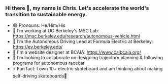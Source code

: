 ### Hi there 👋, my name is Chris. Let's accelerate the world's transition to sustainable energy.

- 😄 Pronouns: He/Him/His
- 🔭 I’m working at UC Berkeley's MSC Lab: https://msc.berkeley.edu/research/autonomous-vehicle.html
- 🌱 I’m the Autonomous Driving Lead at Formula Electric at Berkeley: https://ev.berkeley.edu/
- 💬 I'm a website designer at BCAIA: https://www.calbcaia.org/
- 👯 I’m looking to collaborate on designing trajectory planning & following programs for autonomous racecar.
- ⚡ Fun fact: I own 10+ electric skateboard and am thinking about making self-driving skateboards🤔

<!-- - 👯 I’m looking to collaborate on ...
- 🤔 I’m looking for help with .....
- 💬 Ask me about ... ...
- 📫 How to reach me ?: ....... -->
